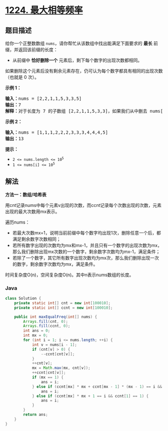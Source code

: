 # [1224. 最大相等频率](https://leetcode.cn/problems/maximum-equal-frequency)

## 题目描述

<p>给你一个正整数数组&nbsp;<code>nums</code>，请你帮忙从该数组中找出能满足下面要求的 <strong>最长</strong> 前缀，并返回该前缀的长度：</p>

<ul>
	<li>从前缀中 <strong>恰好删除一个</strong> 元素后，剩下每个数字的出现次数都相同。</li>
</ul>

<p>如果删除这个元素后没有剩余元素存在，仍可认为每个数字都具有相同的出现次数（也就是 0 次）。</p>

<p><strong>示例 1：</strong></p>

<pre>
<strong>输入：</strong>nums = [2,2,1,1,5,3,3,5]
<strong>输出：</strong>7
<strong>解释：</strong>对于长度为 7 的子数组 [2,2,1,1,5,3,3]，如果我们从中删去 nums[4] = 5，就可以得到 [2,2,1,1,3,3]，里面每个数字都出现了两次。
</pre>

<p><strong>示例 2：</strong></p>

<pre>
<strong>输入：</strong>nums = [1,1,1,2,2,2,3,3,3,4,4,4,5]
<strong>输出：</strong>13
</pre>

<p><strong>提示：</strong></p>

<ul>
	<li><code>2 &lt;= nums.length &lt;= 10<sup>5</sup></code></li>
	<li><code>1 &lt;= nums[i] &lt;= 10<sup>5</sup></code></li>
</ul>

## 解法

**方法一：数组/哈希表**

用cnt记录nums中每个元素v出现的次数，而ccnt记录每个次数出现的次数，元素出现的最大次数用mx表示。

遍历nums：

-   若最大次数mx=1，说明当前前缀中每个数字均出现1次，删除任意一个后，都满足剩余数字次数相同；
-   若所有数字出现的次数均为mx和mx-1，并且只有一个数字的出现次数为mx，那么我们删除出现mx次数的一个数字，剩余数字次数均为mx-1，满足条件；
-   若除了一个数字，其它所有数字出现次数均为mx次，那么我们删除出现一次的数字，剩余数字次数均为mx，满足条件。

时间复杂度O(n)，空间复杂度O(n)。其中n表示nums数组的长度。

### **Java**

```java
class Solution {
    private static int[] cnt = new int[100010];
    private static int[] ccnt = new int[100010];

    public int maxEqualFreq(int[] nums) {
        Arrays.fill(cnt, 0);
        Arrays.fill(ccnt, 0);
        int ans = 0;
        int mx = 0;
        for (int i = 1; i <= nums.length; ++i) {
            int v = nums[i - 1];
            if (cnt[v] > 0) {
                --ccnt[cnt[v]];
            }
            ++cnt[v];
            mx = Math.max(mx, cnt[v]);
            ++ccnt[cnt[v]];
            if (mx == 1) {
                ans = i;
            } else if (ccnt[mx] * mx + ccnt[mx - 1] * (mx - 1) == i && ccnt[mx] == 1) {
                ans = i;
            } else if (ccnt[mx] * mx + 1 == i && ccnt[1] == 1) {
                ans = i;
            }
        }
        return ans;
    }
}
```
